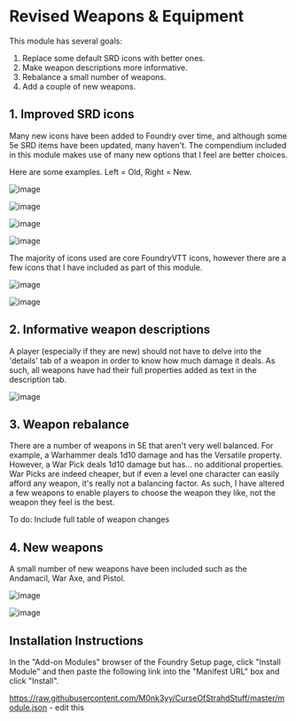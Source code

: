# Revised Weapons & Equipment

This module has several goals:

1. Replace some default SRD icons with better ones.
2. Make weapon descriptions more informative.
3. Rebalance a small number of weapons.
4. Add a couple of new weapons.

## 1. Improved SRD icons

Many new icons have been added to Foundry over time, and although some 5e SRD items have been updated, many haven't. The compendium included in this module makes use of many new options that I feel are better choices.

Here are some examples. Left = Old, Right = New.

![image](https://user-images.githubusercontent.com/66137312/149814963-0b3e9f18-4351-4058-aea6-ad30c9b90486.png)

![image](https://user-images.githubusercontent.com/66137312/149817321-e005a9d1-73d1-4240-b30f-4aed945e1352.png)

![image](https://user-images.githubusercontent.com/66137312/149814723-fb672d69-17af-41de-a097-c8ebfb23cd0c.png)

![image](https://user-images.githubusercontent.com/66137312/149814852-cb09d7fe-6e03-4840-99d7-eb42b7f5cd20.png)

The majority of icons used are core FoundryVTT icons, however there are a few icons that I have included as part of this module.

![image](https://user-images.githubusercontent.com/66137312/149815153-2c0c2b83-4046-4034-8dbc-b4694bccb25a.png)

![image](https://user-images.githubusercontent.com/66137312/149816416-f73fed1a-e056-4387-9c91-22b76268f844.png)

## 2. Informative weapon descriptions

A player (especially if they are new) should not have to delve into the 'details' tab of a weapon in order to know how much damage it deals. As such, all weapons have had their full properties added as text in the description tab.

![image](https://user-images.githubusercontent.com/66137312/149817475-345fc866-2536-4250-8632-c5cad8e919d4.png)

## 3. Weapon rebalance

There are a number of weapons in 5E that aren't very well balanced. For example, a Warhammer deals 1d10 damage and has the Versatile property. However, a War Pick deals 1d10 damage but has... no additional properties. War Picks are indeed cheaper, but if even a level one character can easily afford any weapon, it's really not a balancing factor. As such, I have altered a few weapons to enable players to choose the weapon they like, not the weapon they feel is the best.

To do: Include full table of weapon changes

## 4. New weapons
  
A small number of new weapons have been included such as the Andamacil, War Axe, and Pistol.
  
![image](https://user-images.githubusercontent.com/66137312/149818623-881affe7-97a8-41d2-9830-b973c02ab2e7.png)

![image](https://user-images.githubusercontent.com/66137312/149818738-2fa1d6ee-861f-4c68-a337-bd28e4f05f55.png)






## Installation Instructions
In the "Add-on Modules" browser of the Foundry Setup page, click "Install Module" and then paste the following link into the "Manifest URL" box and click "Install".

https://raw.githubusercontent.com/M0nk3yy/CurseOfStrahdStuff/master/module.json - edit this
